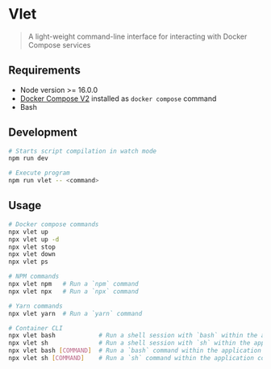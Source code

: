 # Vlet

> A light-weight command-line interface for interacting with Docker Compose services

## Requirements

- Node version >= 16.0.0
- [Docker Compose V2](https://docs.docker.com/compose/#compose-v2-and-the-new-docker-compose-command) installed as `docker compose` command
- Bash

## Development

```bash
# Starts script compilation in watch mode
npm run dev

# Execute program
npm run vlet -- <command>
```

## Usage

```bash
# Docker compose commands
npx vlet up
npx vlet up -d
npx vlet stop
npx vlet down
npx vlet ps

# NPM commands
npx vlet npm   # Run a `npm` command
npx vlet npx   # Run a `npx` command

# Yarn commands
npx vlet yarn  # Run a `yarn` command

# Container CLI
npx vlet bash            # Run a shell session with `bash` within the application container
npx vlet sh              # Run a shell session with `sh` within the application container
npx vlet bash [COMMAND]  # Run a `bash` command within the application container
npx vlet sh [COMMAND]    # Run a `sh` command within the application container
```
